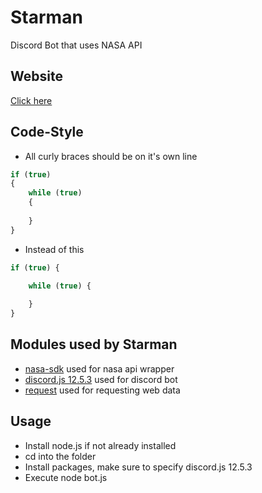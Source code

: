 # Starman
Discord Bot that uses NASA API

## Website
[Click here](http://starman.atwebpages.com/)

## Code-Style
* All curly braces should be on it's own line
```js
if (true)
{
	while (true)
	{
		
	}
}
```
* Instead of this
```js
if (true) {

	while (true) {
	
	}
}
```

## Modules used by Starman
* [nasa-sdk](https://github.com/AJFunk/nasa-sdk) used for nasa api wrapper
* [discord.js 12.5.3](https://github.com/discordjs/discord.js) used for discord bot
* [request](https://github.com/request/request) used for requesting web data

## Usage
* Install node.js if not already installed
* cd into the folder
* Install packages, make sure to specify discord.js 12.5.3 
* Execute node bot.js
